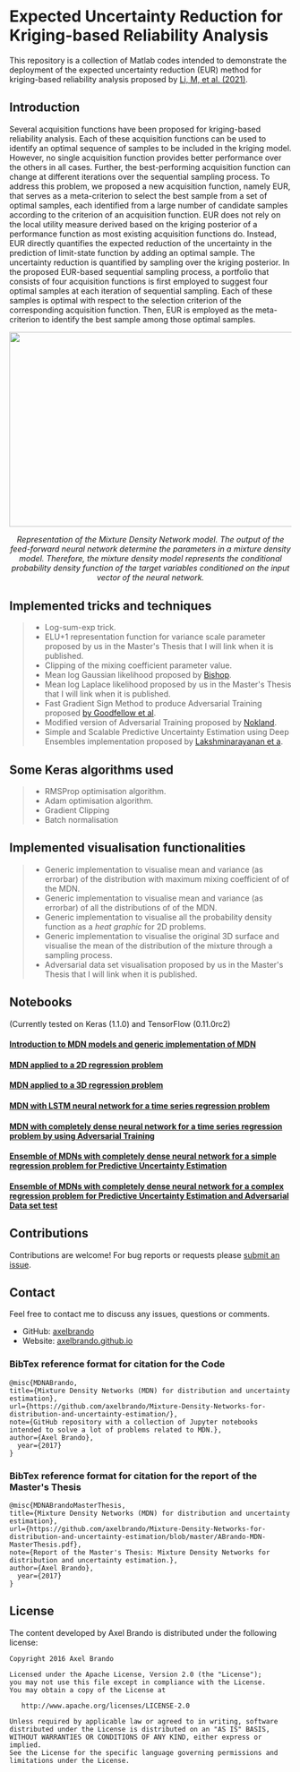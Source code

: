 # Expected Uncertainty Reduction for Kriging-based Reliability Analysis

This repository is a collection of Matlab codes intended to demonstrate the deployment of the expected uncertainty reduction (EUR) method for kriging-based reliability analysis proposed by [Li, M, et al. (2021)](https://link.springer.com/article/10.1007/s00158-020-02831-w).

## Introduction

Several acquisition functions have been proposed for kriging-based reliability analysis. Each of these acquisition functions can be used to identify an optimal sequence of samples to be included in the kriging model. However, no single acquisition function provides better performance over the others in all cases. Further, the best-performing acquisition function can change at different iterations over the sequential sampling process. To address this problem, we proposed a new acquisition function, namely EUR, that serves as a meta-criterion to select the best sample from a set of optimal samples, each identified from a large number of candidate samples according to the criterion of an acquisition function. EUR does not rely on the local utility measure derived based on the kriging posterior of a performance function as most existing acquisition functions do. Instead, EUR directly quantifies the expected reduction of the uncertainty in the prediction of limit-state function by adding an optimal sample. The uncertainty reduction is quantified by sampling over the kriging posterior. In the proposed EUR-based sequential sampling process, a portfolio that consists of four acquisition functions is first employed to suggest four optimal samples at each iteration of sequential sampling. Each of these samples is optimal with respect to the selection criterion of the corresponding acquisition function. Then, EUR is employed as the meta-criterion to identify the best sample among those optimal samples.



<p align="center"><img src="https://cdn.rawgit.com/axelbrando/Mixture-Density-Networks-for-distribution-and-uncertainty-estimation/cd4d8e9c/svgs/f442dfcf42c5ca5d6c9b96753cde8768.svg" align=middle width=645.87435pt height=348.58725pt/>
</p>
<p align="center">
<em>Representation of the Mixture Density Network model. The output of the feed-forward neural network determine the parameters in a mixture density model. Therefore, the mixture density model represents the conditional probability density function of the target variables conditioned on the input vector of the neural network.</em>
</p>

## Implemented tricks and techniques

> - Log-sum-exp trick.
> - ELU+1 representation function for variance scale parameter proposed by us in the Master's Thesis that I will link when it is published.
> - Clipping of the mixing coefficient parameter value.
> - Mean log Gaussian likelihood proposed by [Bishop](http://eprints.aston.ac.uk/373/).
> - Mean log Laplace likelihood proposed by us in the Master's Thesis that I will link when it is published.
> - Fast Gradient Sign Method to produce Adversarial Training proposed [by Goodfellow et al](https://arxiv.org/abs/1412.6572).
> - Modified version of Adversarial Training proposed by [Nokland](https://arxiv.org/abs/1510.04189).
> - Simple and Scalable Predictive Uncertainty Estimation using Deep Ensembles implementation proposed by [Lakshminarayanan et a](https://arxiv.org/abs/1612.01474).

## Some Keras algorithms used

> - RMSProp optimisation algorithm.
> - Adam optimisation algorithm.
> - Gradient Clipping
> - Batch normalisation

## Implemented visualisation functionalities

> - Generic implementation to visualise mean and variance (as errorbar) of the distribution with maximum mixing coefficient  of of the MDN.
> - Generic implementation to visualise mean and variance (as errorbar) of all the distributions of of the MDN.
> - Generic implementation to visualise all the probability density function as a *heat graphic* for 2D problems.
> - Generic implementation to visualise the original 3D surface and visualise the mean of the distribution of the mixture through a sampling process.
> - Adversarial data set visualisation proposed by us in the Master's Thesis that I will link when it is published.



## Notebooks
(Currently tested on Keras (1.1.0) and TensorFlow (0.11.0rc2)

#### [Introduction to MDN models and generic implementation of MDN](https://github.com/axelbrando/Mixture-Density-Networks-for-distribution-and-uncertainty-estimation/blob/master/MDN-Introduction.ipynb)

#### [MDN applied to a 2D regression problem](https://github.com/axelbrando/Mixture-Density-Networks-for-distribution-and-uncertainty-estimation/blob/master/MDN-2D-Regression.ipynb)

#### [MDN applied to a 3D regression problem](https://github.com/axelbrando/Mixture-Density-Networks-for-distribution-and-uncertainty-estimation/blob/master/MDN-3D-Regression.ipynb)

#### [MDN with LSTM neural network for a time series regression problem](https://github.com/axelbrando/Mixture-Density-Networks-for-distribution-and-uncertainty-estimation/blob/master/MDN-LSTM-Regression.ipynb) 

#### [MDN with completely dense neural network for a time series regression problem by using Adversarial Training](https://github.com/axelbrando/Mixture-Density-Networks-for-distribution-and-uncertainty-estimation/blob/master/MDN-DNN-Regression.ipynb) 

#### [Ensemble of MDNs with completely dense neural network for a simple regression problem for Predictive Uncertainty Estimation](https://github.com/axelbrando/Mixture-Density-Networks-for-distribution-and-uncertainty-estimation/blob/master/MDN-DNN-Simple-Ensemble-Uncertainty.ipynb) 

#### [Ensemble of MDNs with completely dense neural network for a complex regression problem for Predictive Uncertainty Estimation and Adversarial Data set test](https://github.com/axelbrando/Mixture-Density-Networks-for-distribution-and-uncertainty-estimation/blob/master/MDN-DNN-Complex-Ensemble-Uncertainty.ipynb) 




## Contributions

Contributions are welcome!  For bug reports or requests please [submit an issue](https://github.com/axelbrando/Mixture-Density-Networks-for-distribution-and-uncertainty-estimation/issues).

## Contact  

Feel free to contact me to discuss any issues, questions or comments.

* GitHub: [axelbrando](https://github.com/axelbrando)
* Website: [axelbrando.github.io](http://axelbrando.github.io)

### BibTex reference format for citation for the Code
```
@misc{MDNABrando,
title={Mixture Density Networks (MDN) for distribution and uncertainty estimation},
url={https://github.com/axelbrando/Mixture-Density-Networks-for-distribution-and-uncertainty-estimation/},
note={GitHub repository with a collection of Jupyter notebooks intended to solve a lot of problems related to MDN.},
author={Axel Brando},
  year={2017}
}
```
### BibTex reference format for citation for the report of the Master's Thesis

```
@misc{MDNABrandoMasterThesis,
title={Mixture Density Networks (MDN) for distribution and uncertainty estimation},
url={https://github.com/axelbrando/Mixture-Density-Networks-for-distribution-and-uncertainty-estimation/blob/master/ABrando-MDN-MasterThesis.pdf},
note={Report of the Master's Thesis: Mixture Density Networks for distribution and uncertainty estimation.},
author={Axel Brando},
  year={2017}
}
```

## License

The content developed by Axel Brando is distributed under the following license:

    Copyright 2016 Axel Brando

    Licensed under the Apache License, Version 2.0 (the "License");
    you may not use this file except in compliance with the License.
    You may obtain a copy of the License at

       http://www.apache.org/licenses/LICENSE-2.0

    Unless required by applicable law or agreed to in writing, software
    distributed under the License is distributed on an "AS IS" BASIS,
    WITHOUT WARRANTIES OR CONDITIONS OF ANY KIND, either express or implied.
    See the License for the specific language governing permissions and
    limitations under the License.

